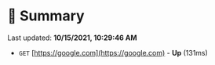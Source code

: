 # 📖 Summary
Last updated: **10/15/2021, 10:29:46 AM**

- `GET` [https://google.com](https://google.com) - **Up** (131ms)
